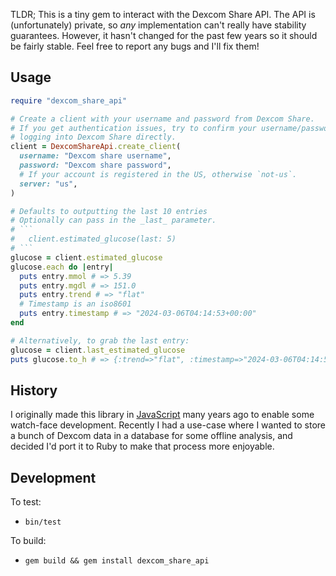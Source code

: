 TLDR; This is a tiny gem to interact with the Dexcom Share API. The API is
(unfortunately) private, so _any_ implementation can't really have stability
guarantees. However, it hasn't changed for the past few years so it should be
fairly stable. Feel free to report any bugs and I'll fix them!

## Usage
```ruby
require "dexcom_share_api"

# Create a client with your username and password from Dexcom Share.
# If you get authentication issues, try to confirm your username/password by
# logging into Dexcom Share directly.
client = DexcomShareApi.create_client(
  username: "Dexcom share username",
  password: "Dexcom share password",
  # If your account is registered in the US, otherwise `not-us`.
  server: "us",
)

# Defaults to outputting the last 10 entries
# Optionally can pass in the _last_ parameter.
# ```
#   client.estimated_glucose(last: 5)
# ```
glucose = client.estimated_glucose
glucose.each do |entry|
  puts entry.mmol # => 5.39
  puts entry.mgdl # => 151.0
  puts entry.trend # => "flat"
  # Timestamp is an iso8601
  puts entry.timestamp # => "2024-03-06T04:14:53+00:00"
end

# Alternatively, to grab the last entry:
glucose = client.last_estimated_glucose
puts glucose.to_h # => {:trend=>"flat", :timestamp=>"2024-03-06T04:14:53+00:00", :mmol=>8.39, :mgdl=>151.0}
```

## History
I originally made this library in
[JavaScript](https://github.com/aud/dexcom-share-api) many years ago to enable
some watch-face development. Recently I had a use-case where I wanted to store
a bunch of Dexcom data in a database for some offline analysis, and decided I'd
port it to Ruby to make that process more enjoyable.

## Development

To test:
* `bin/test`

To build:
* `gem build && gem install dexcom_share_api`

